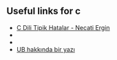 ## Useful links for c 
- [C Dili Tipik Hatalar - Necati Ergin](https://www.youtube.com/playlist?list=PLL6uEfc2ZSZVQ0NGgimUwdoDnptLyUru0)
- []()
- []()
- [UB hakkında bir yazı](https://devblogs.microsoft.com/oldnewthing/20140627-00/?p=633)
